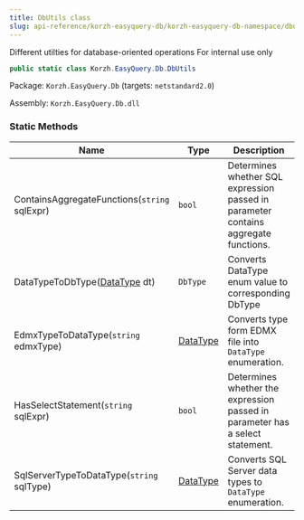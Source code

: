 ```yaml
---
title: DbUtils class
slug: api-reference/korzh-easyquery-db/korzh-easyquery-db-namespace/dbutils-class
---
```



Different utilties for database-oriented operations  For internal use only
```csharp
public static class Korzh.EasyQuery.Db.DbUtils

```
Package: `Korzh.EasyQuery.Db` (targets: `netstandard2.0`)

Assembly: `Korzh.EasyQuery.Db.dll`

### Static Methods

| Name | Type | Description | 
| --- | --- | --- | 
| ContainsAggregateFunctions(`string` sqlExpr) | `bool` | Determines whether SQL expression passed in parameter contains aggregate functions. | 
| DataTypeToDbType([DataType](/api-reference/easydata-core/easydata-namespace/datatype-enum) dt) | `DbType` | Converts DataType enum value to corresponding DbType | 
| EdmxTypeToDataType(`string` edmxType) | [DataType](/api-reference/easydata-core/easydata-namespace/datatype-enum) | Converts type form EDMX file into `DataType` enumeration. | 
| HasSelectStatement(`string` sqlExpr) | `bool` | Determines whether the expression passed in parameter has a select statement. | 
| SqlServerTypeToDataType(`string` sqlType) | [DataType](/api-reference/easydata-core/easydata-namespace/datatype-enum) | Converts SQL Server data types to `DataType` enumeration. |